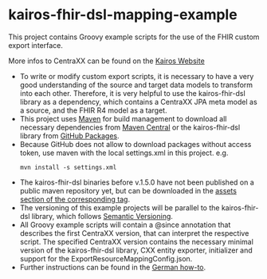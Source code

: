 # kairos-fhir-dsl-mapping-example

This project contains Groovy example scripts for the use of the FHIR custom export interface.

More infos to CentraXX can be found on the [Kairos Website](https://www.kairos.de/en/)

* To write or modify custom export scripts, it is necessary to have a very good understanding of the source and target data models to transform into
  each other. Therefore, it is very helpful to use the kairos-fhir-dsl library as a dependency, which contains a CentraXX JPA meta model as a source,
  and the FHIR R4 model as a target.
* This project uses [Maven](https://maven.apache.org/) for build management to download all necessary dependencies
  from [Maven Central](https://mvnrepository.com/repos/central) or the kairos-fhir-dsl library
  from [GitHub Packages](https://github.com/kairosmike/kairos-fhir-dsl-mapping-example/packages).
* Because GitHub does not allow to download packages without access token, use maven with the local settings.xml in this project. e.g.
  ```
  mvn install -s settings.xml
  ```   
* The kairos-fhir-dsl binaries before v.1.5.0 have not been published on a public maven repository yet, but can be downloaded in
  the [assets section of the corresponding tag](https://github.com/kairosmike/kairos-fhir-dsl-mapping-example/releases).
* The versioning of this example projects will be parallel to the kairos-fhir-dsl library, which
  follows [Semantic Versioning](https://semver.org/spec/v2.0.0.html).
* All Groovy example scripts will contain a @since annotation that describes the first CentraXX version, that can interpret the respective script. The
  specified CentraXX version contains the necessary minimal version of the kairos-fhir-dsl library, CXX entity exporter, initializer and support for
  the ExportResourceMappingConfig.json.
* Further instructions can be found in the [German how-to](/CXX_FHIR_Custom_Export.pdf).
